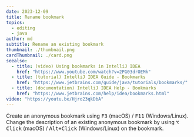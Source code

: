 ```yaml
---
date: 2023-12-09
title: Rename bookmark
topics:
  - editing
  - java
author: md
subtitle: Rename an existing bookmark
thumbnail: ./thumbnail.png
cardThumbnail: ./card.png
seealso:
  - title: (video) Using bookmarks in IntelliJ IDEA
    href: "https://www.youtube.com/watch?v=2PG03drOEMk"
  - title: (tutorial) IntelliJ IDEA Guide - Bookmarks
    href: "https://www.jetbrains.com/guide/java/tutorials/bookmarks/"
  - title: (documentation) IntelliJ IDEA Help - Bookmarks
    href: "https://www.jetbrains.com/help/idea/bookmarks.html"
video: "https://youtu.be/Hjro23qkDbA"
---
```


Create an anonymous bookmark using <kbd>F3</kbd> (macOS) / <kbd>F11</kbd> (Windows/Linux). Change the description of an existing anonymous bookmark by using <kbd>⌥ Click</kbd> (macOS) / <kbd>Alt+Click</kbd> (Windows/Linux) on the bookmark.
